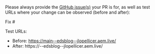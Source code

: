 Please always provide the [GitHub issue(s)](../issues) your PR is for, as well as test URLs where your change can be observed (before and after):

Fix #<gh-issue-id>

Test URLs:
- Before: https://main--edsblog--jlopellicer.aem.live/
- After: https://<branch>--edsblog--jlopellicer.aem.live/
